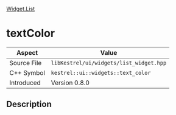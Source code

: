 [Widget.List](index.md)
# textColor
| Aspect | Value |
| --- | --- |
| Source File | `libKestrel/ui/widgets/list_widget.hpp` |
| C++ Symbol | `kestrel::ui::widgets::text_color` |
| Introduced | Version 0.8.0 |
## Description
